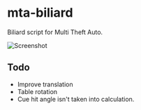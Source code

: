mta-biliard
===========

Biliard script for Multi Theft Auto.

![Screenshot](http://i.imgur.com/6VEXP.png)


Todo
----

- Improve translation
- Table rotation
- Cue hit angle isn't taken into calculation.

